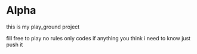# Alpha
this is my play_ground project

fill free to play no rules only codes if anything you think i need to know just push it 


